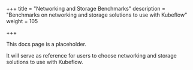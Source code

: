 +++
title = "Networking and Storage Benchmarks"
description = "Benchmarks on networking and storage solutions to use with Kubeflow"
weight = 105
                    
+++

This docs page is a placeholder. 
 
It will serve as reference for users to choose networking and storage solutions to use with Kubeflow.
